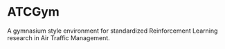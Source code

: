 # ATCGym
A gymnasium style environment for standardized Reinforcement Learning research in Air Traffic Management.
